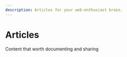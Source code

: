```yaml
---
description: Articles for your web-enthusiast brain.
---
```


<script setup>
import ArticlesIndex from '../.vitepress/theme/ArticlesIndex.vue'
</script>

# Articles

Content that worth documenting and sharing

<ArticlesIndex/>